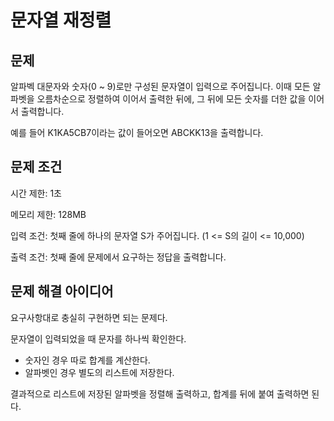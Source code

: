 # 문자열 재정렬

## 문제

알파벡 대문자와 숫자(0 ~ 9)로만 구성된 문자열이 입력으로 주어집니다.
이때 모든 알파벳을 오름차순으로 정렬하여 이어서 출력한 뒤에, 그 뒤에 모든 숫자를 더한 값을 이어서 출력합니다.

예를 들어 K1KA5CB7이라는 값이 들어오면 ABCKK13을 출력합니다.

## 문제 조건

시간 제한: 1초

메모리 제한: 128MB

입력 조건: 첫째 줄에 하나의 문자열 S가 주어집니다. (1 <= S의 길이 <= 10,000)

출력 조건: 첫째 줄에 문제에서 요구하는 정답을 출력합니다.

## 문제 해결 아이디어

요구사항대로 충실히 구현하면 되는 문제다.

문자열이 입력되었을 때 문자를 하나씩 확인한다.

- 숫자인 경우 따로 합계를 계산한다.
- 알파벳인 경우 별도의 리스트에 저장한다.

결과적으로 리스트에 저장된 알파벳을 정렬해 출력하고, 합계를 뒤에 붙여 출력하면 된다.
